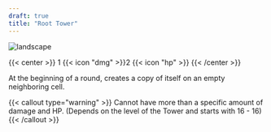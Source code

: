 ```yaml
---
draft: true
title: "Root Tower"
---
```


![landscape](/images/towers/towerS_51.png)

{{< center >}}
1 {{< icon "dmg" >}}2 {{< icon "hp" >}}
{{< /center >}}

At the beginning of a round, creates a copy of itself on an empty neighboring cell.

{{< callout type="warning" >}}
Cannot have more than a specific amount of damage and HP.
(Depends on the level of the Tower and starts with 16 - 16)
{{< /callout >}}